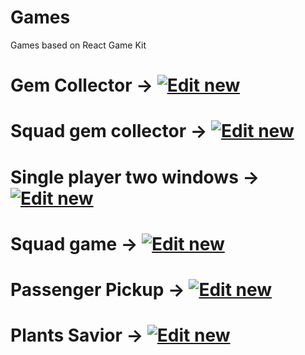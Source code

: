 # Games
Games based on React Game Kit

# Gem Collector -> [![Edit new](https://codesandbox.io/static/img/play-codesandbox.svg)](https://codesandbox.io/s/github/MKoth/games/tree/master/src/gemCollector)
# Squad gem collector -> [![Edit new](https://codesandbox.io/static/img/play-codesandbox.svg)](https://codesandbox.io/s/github/MKoth/games/tree/master/src/squadGemCollector)
# Single player two windows -> [![Edit new](https://codesandbox.io/static/img/play-codesandbox.svg)](https://codesandbox.io/s/github/MKoth/games/tree/master/src/singlePlayerTwoWindows)
# Squad game -> [![Edit new](https://codesandbox.io/static/img/play-codesandbox.svg)](https://codesandbox.io/s/github/MKoth/games/tree/master/src/squadGame)
# Passenger Pickup -> [![Edit new](https://codesandbox.io/static/img/play-codesandbox.svg)](https://codesandbox.io/s/github/MKoth/games/tree/master/src/passengerPickup)
# Plants Savior -> [![Edit new](https://codesandbox.io/static/img/play-codesandbox.svg)](https://codesandbox.io/s/github/MKoth/games/tree/master/src/plantSavior)
